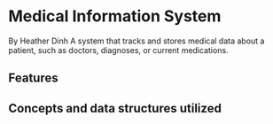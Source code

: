 # Medical Information System
By Heather Dinh
A system that tracks and stores medical data about a patient, such as doctors, diagnoses, or current medications.
## Features

## Concepts and data structures utilized

